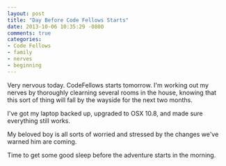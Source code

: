 ```yaml
---
layout: post
title: "Day Before Code Fellows Starts"
date: 2013-10-06 10:35:29 -0800
comments: true
categories:
- Code Fellows
- family
- nerves
- beginning
---
```

Very nervous today.  CodeFellows starts tomorrow.  I'm working out my nerves by thoroughly clearning several rooms in the house, knowing that this sort of thing will fall by the wayside for the next two months.

I've got my laptop backed up, upgraded to OSX 10.8, and made sure everything still works.

My beloved boy is all sorts of worried and stressed by the changes we've warned him are coming.

Time to get some good sleep before the adventure starts in the morning.
